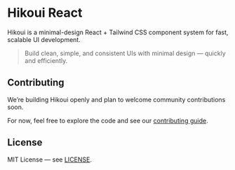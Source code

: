 # Hikoui React

Hikoui is a minimal-design React + Tailwind CSS component system for fast, scalable UI development.

> Build clean, simple, and consistent UIs with minimal design — quickly and efficiently.

## Contributing

We’re building Hikoui openly and plan to welcome community contributions soon.

For now, feel free to explore the code and see our [contributing guide](../../CONTRIBUTING.md).

## License

MIT License — see [LICENSE](../../LICENSE).
